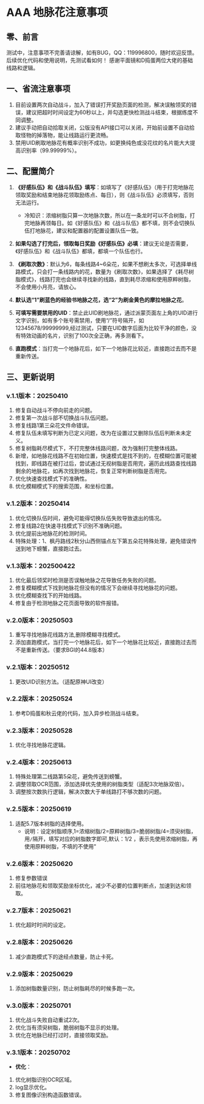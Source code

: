 # AAA 地脉花注意事项

## 零、前言

测试中，注意事项不完善请谅解，如有BUG，QQ：119996800，随时欢迎反馈。
后续优化代码和使用说明，先测试看如何！
感谢平面镜和D捣蛋两位大佬的基础线路和逻辑。

## 一、省流注意事项

1. 目前设置两次自动战斗，加入了错误打开奖励页面的检测，解决误触领奖的错误，建议把超时时间设定为60秒以上，并勾选更快检测战斗结束，根据练度不同调整。
2. 建议手动把自动拾取关闭，公版没有API接口可以关闭，开始前设置不自动拾取怪物的掉落物，能让线路运行更流畅。
3. 禁用UID刷取地脉花有概率识别不成功，如更换纯色或没花纹的名片能大大提高识别率（99.99999%）。

## 二、配置简介

1. **《好感队伍》和《战斗队伍》填写**：如填写了《好感队伍》（用于打完地脉花领取奖励和结束地脉花领取励练点、每日），则《战斗队伍》必须填写，否则无法运行。
   - 冷知识：浓缩树脂只算一次地脉次数，所以在一条龙时可以不合树脂，打完地脉再领每日。如《好感队伍》和《战斗队伍》都不填，则不会切换队伍打地脉花，建议和配置器的配置设置队伍一致。

2. **如果勾选了打完后，领取每日奖励《好感队伍》必填**：建议无论是否需要，《好感队伍》和《战斗队伍》都填，都填一个队伍也行。

3. **《刷取次数》**：默认为6，每条线路4~6朵花，如果不想刷太多次，可选择单线路模式，只会打一条线路内的花，数量为《刷取次数》，如果选择了《耗尽树脂模式》，线路打完也会继续寻找新的线路，直到耗尽浓缩和使用原粹树脂，不会使用小月亮，请放心。

4. **默认选“1”刷蓝色的经验书地脉之花，选“2”为刷金黄色的摩拉地脉之花**。

5. **可填写需要禁用的UID**：禁止此UID刷地脉花，通过派蒙页面左上角的UID进行文字识别，如有多个账号需禁用，使用“/”符号隔开，如12345678/99999999,经过测试，只要在UID数字后面为比较干净的颜色，没有特效动画的名片，识别了100次全正确，再多测看下。

6. **直跑模式**：当打完一个地脉花后，如下一个地脉花比较近，直接跑过去而不是重新传送。

## 三、更新说明

### v.1.1版本：20250410

1. 修复自动战斗不停向前走的问题。
2. 修复第一次战斗部不切换战斗队伍问题。
3. 修复线路1第三朵花文件命错误。
4. 修复队伍未填写判断为已定义问题，改为在设置过又删除队伍后判断未未定义。
5. 修复树脂耗尽模式下，不打完整体线路问题，改为强制打完整体线路。
6. 新增，如地脉花线路不在初始位置，快速模式是找不到的，在模糊位置可能被找到，即线路在被打过后，尝试通过无视树脂是否用完，遍历此线路查找线路剩余的地脉花，如再次找到地脉花，恢复正常判断树脂是否用完。
7. 优化快速查找模式下的准确性。
8. 优化模糊模式下的搜索范围，和坐标位置。

### v.1.2版本：20250414

1. 优化切换队伍时间，避免可能得切换队伍失败导致退出的情况。
2. 修复线路2在快速寻找模式下识别不准确问题。
3. 优化提前出地脉花的检测时间。
4. 特殊处理：1、枫丹路线2秋分山西侧锚点左下第五朵花特殊处理，避免错误传送到地下螃蟹，直接跑过去。

### v.1.3版本：202500422

1. 优化最后领奖时检测是否误触地脉之花导致任务失败的问题。
2. 修复模糊模式下找到地脉花但没有的情况下会继续寻找地脉花的问题。
3. 优化模糊查找下的开始线路。
4. 修复由于检测地脉之花页面导致的软件报错。

### v.2.0版本：20250503

1. 重写寻找地脉花线路方法,删除模糊寻找模式。
2. 添加直跑模式，当打完一个地脉花后，如下一个地脉花比较近，直接跑过去而不是重新传送。（要求BGI的44.8版本）

### v.2.1版本：20250512

1. 更改UID识别方法。（适配原神UI改变）

### v.2.2版本：20250524

1. 参考D捣蛋和秋云佬的代码，加入异步检测战斗结束。

### v.2.3版本：20250528

1. 优化寻找地脉花逻辑。

### v.2.4版本：20250613

1. 特殊处理第二线路第5朵花，避免传送到螃蟹。
2. 调整领取OCR范围，添加选择优先使用的树脂类型（适配3次地脉双倍）。
3. 调整按次数执行逻辑，解决次数大于单线路打不够次数的问题。

### v.2.5版本：20250619

1. 适配5.7版本树脂的选择使用。
   - 说明：设定树脂顺序,1=浓缩树脂/2=原粹树脂/3=脆弱树脂/4=须臾树脂，用`/`隔开，填写对应的树脂数字即可,默认：1/2 ，表示先使用浓缩树脂，再使用原粹树脂，不填的不使用"

### v.2.6版本：20250620

1. 修复参数错误
2. 前往地脉花和领取奖励坐标优化，减少不必要的位置判断点，加速到达和领取。

### v.2.7版本：20250621

1. 优化超时时间的设定。

### v.2.8版本：20250626

1. 减少直跑模式下的途经点数量，防止卡死。

### v.2.9版本：20250629

1. 添加树脂数量识别，防止树脂耗尽的时候多跑一次。

### v.3.0版本：20250701

1. 优化战斗失败自动重试2次。
2. 优化当有须臾树脂，脆弱树脂不显示的处理。
3. 优化在地脉已经打过时，直接领取奖励。

### v.3.1版本：20250702

- **优化**：
1. 优化树脂识别OCR区域。
2. log显示优化。
3. 修复图像识别构造函数错误。
